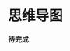 

# 思维导图

<MindMap :data="mindMapData" />

<script setup>
const mindMapData = {
  name: "Web",
  children: [
    {
      name: "前端",
      children: [
        { name: "HTML5" },
        { name: "CSS3",
            children: [
            { name: "SCSS" },
            { name: "..." },
          ],
         },
        {
          name: "JavaScript",
          children: [
            { name: "ECMAScript" },
            { name: "TypeScript" },
            { name: "Vue",
                children: [
            { name: "Vue2" },
            { name: "Vue3" ,},

          ],
             },
            { name: "Uniapp" },
            { name: "React" },
          ],
        },
      ],
    },
    {
      name: "后端",
      children: [
        { name: "Node.js" },
        { name: "Java" },
        { name: "SQL Server" },
        { name: "My SQL" },
        { name: "MongDB" },
      ],
    },
     {
      name: "其他",
      children: [
        { name: "Git/Github" },
        { name: "Docker" },
        { name: "Electron" },
        {name:'Nginx'}

      ],
    },
  ],
};
</script>

#### 待完成